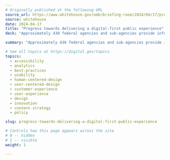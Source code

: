 ```yaml
---
# Originally published at the following URL
source_url: https://www.whitehouse.gov/omb/briefing-room/2024/04/17/progress-towards-delivering-a-digital-first-public-experience/
source: whitehouse
date: 2024-04-17
title: "Progress towards delivering a digital-first public experience"
deck: "Approximately 430 federal agencies and sub-agencies provide information and services to more than 400 million individuals, families, businesses, organizations, and local governments each year. The Biden-Harris administration is driving a bold vision for how government agencies serve their customers digitally with the Office of Management and Budget's ten-year roadmap for a modern digital experience. Agencies have already made significant strides. Learn about recent successes by the IRS, CDC, NASA, and FEMA, and how OMB will continue to collaborate with agencies to ensure ongoing improvement in digital government services."

summary: "Approximately 430 federal agencies and sub-agencies provide information and services to more than 400 million individuals, families, businesses, organizations, and local governments each year. The Biden-Harris administration is driving a bold vision for how government agencies serve their customers digitally with the Office of Management and Budget's ten-year roadmap for a modern digital experience. Agencies have already made significant strides. Learn about recent successes by the IRS, CDC, NASA, and FEMA, and how OMB will continue to collaborate with agencies to ensure ongoing improvement in digital government services."

# See all topics at https://digital.gov/topics
topics:
  - accessibility
  - analytics
  - best-practices
  - usability
  - human-centered-design
  - user-centered-design
  - customer-experience
  - user-experience
  - design
  - innovation
  - content-strategy
  - policy

slug: progress-towards-delivering-a-digital-first-public-experience

# Controls how this page appears across the site
# 0 -- hidden
# 1 -- visible
weight: 1

---
```

